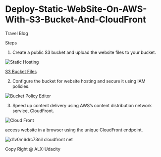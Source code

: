 # Deploy-Static-WebSite-On-AWS-With-S3-Bucket-And-CloudFront
Travel Blog

Steps 
1. Create a public S3 bucket and upload the website files to your bucket.

![Static Hosting](https://user-images.githubusercontent.com/32329381/169233836-eea286f4-4feb-4833-b4c0-ea5b3fad94a3.PNG)

[S3 Bucket Files](https://user-images.githubusercontent.com/32329381/169232850-32d8ddc7-bd0c-4f52-bb1b-aba37836e351.PNG)

2. Configure the bucket for website hosting and secure it using IAM policies.

![Bucket Policy Editor](https://user-images.githubusercontent.com/32329381/169233126-094f3a1b-e854-40b4-b2ac-9c0414440142.PNG)



3. Speed up content delivery using AWS’s content distribution network service, CloudFront.

![Cloud Front](https://user-images.githubusercontent.com/32329381/169232746-8c1960e1-7365-4f6a-90a3-7722ce264423.PNG)


access  website in a browser using the unique CloudFront endpoint.

![d1v0m6drc73nil cloudfront net](https://user-images.githubusercontent.com/32329381/169233460-616b4fcf-574c-412f-a741-8df14514b16b.PNG)

Copy Right @ ALX-Udacity
